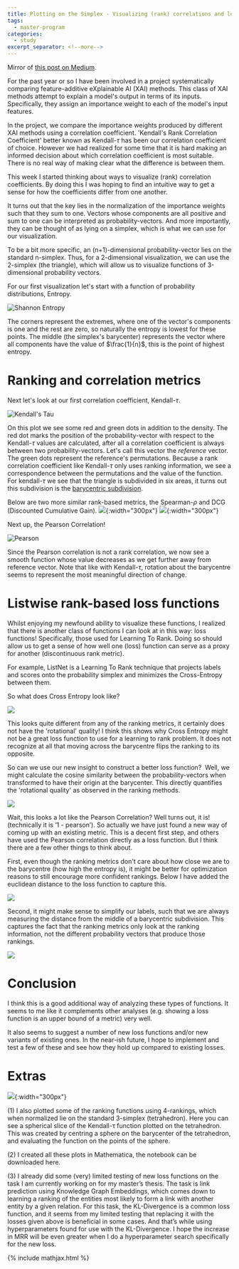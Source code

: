 ```yaml
---
title: Plotting on the Simplex - Visualizing (rank) correlations and losses.
tags:
  - master-program
categories:
  - study
excerpt_separator: <!--more-->
---
```


Mirror of [this post on Medium](https://sfschouten.medium.com/plotting-on-the-simplex-visualizing-rank-correlations-and-losses-182dd781f531).

For the past year or so I have been involved in a project systematically comparing feature-additive eXplainable AI (XAI) methods. This class of XAI methods attempt to explain a model's output in terms of its inputs. Specifically, they assign an importance weight to each of the model's input features.
<!--more-->
In the project, we compare the importance weights produced by different XAI methods using a correlation coefficient. 'Kendall's Rank Correlation Coefficient' better known as Kendall-$\tau$ has been our correlation coefficient of choice. 
However we had realized for some time that it is hard making an informed decision about which correlation coefficient is most suitable. There is no real way of making clear what the difference is between them.

This week I started thinking about ways to visualize (rank) correlation coefficients. By doing this I was hoping to find an intuitive way to get a sense for how the coefficients differ from one another.

It turns out that the key lies in the normalization of the importance weights such that they sum to one. Vectors whose components are all positive and sum to one can be interpreted as probability-vectors. And more importantly, they can be thought of as lying on a simplex, which is what we can use for our visualization.

To be a bit more specific, an (n+1)-dimensional probability-vector lies on the standard n-simplex. Thus, for a 2-dimensional visualization, we can use the 2-simplex (the triangle), which will allow us to visualize functions of 3-dimensional probability vectors.

For our first visualization let's start with a function of probability distributions, Entropy.

![Shannon Entropy](/assets/images/2021-05-15-visualisation/shannon_entropy.png)

The corners represent the extremes, where one of the vector's components is one and the rest are zero, so naturally the entropy is lowest for these points.
The middle (the simplex's barycenter) represents the vector where all components have the value of $\frac{1}{n}$, this is the point of highest entropy.

# Ranking and correlation metrics

Next let's look at our first correlation coefficient, Kendall-$\tau$.

![Kendall's Tau](/assets/images/2021-05-15-visualisation/kendall_tau.png)

On this plot we see some red and green dots in addition to the density. The red dot marks the position of the probability-vector with respect to the Kendall-$\tau$ values are calculated, after all a correlation coefficient is always between two probability-vectors. Let's call this vector the *reference* vector.
The green dots represent the reference's permutations. Because a rank correlation coefficient like Kendall-$\tau$ only uses ranking information, we see a correspondence between the permutations and the value of the function.
For kendall-$\tau$ we see that the triangle is subdivided in six areas, it turns out this subdivision is the [barycentric subdivision](https://en.wikipedia.org/wiki/Barycentric_subdivision). 

Below are two more similar rank-based metrics, the Spearman-$\rho$ and DCG (Discounted Cumulative Gain).
![](/assets/images/2021-05-15-visualisation/spearman_rho.png){:width="300px"}
![](/assets/images/2021-05-15-visualisation/dcg.png){:width="300px"}

Next up, the Pearson Correlation!

![Pearson](/assets/images/2021-05-15-visualisation/pearson.png)

Since the Pearson correlation is not a rank correlation, we now see a smooth function whose value decreases as we get further away from reference vector. 
Note that like with Kendall-$\tau$, rotation about the barycentre seems to represent the most meaningful direction of change.

# Listwise rank-based loss functions
Whilst enjoying my newfound ability to visualize these functions, I realized that there is another class of functions I can look at in this way: loss functions! Specifically, those used for Learning To Rank. Doing so should allow us to get a sense of how well one (loss) function can serve as a proxy for another (discontinuous rank metric).

For example, ListNet is a Learning To Rank technique that projects labels and scores onto the probability simplex and minimizes the Cross-Entropy between them.

So what does Cross Entropy look like?

![](/assets/images/2021-05-15-visualisation/cross_entropy.png)

This looks quite different from any of the ranking metrics, it certainly does not have the 'rotational' quality!
I think this shows why Cross Entropy might not be a great loss function to use for a learning to rank problem.
It does not recognize at all that moving across the barycentre flips the ranking to its opposite.

So can we use our new insight to construct a better loss function? 
Well, we might calculate the cosine similarity between the probability-vectors when transformed to have their origin at the barycenter. This directly quantifies the 'rotational quality' as observed in the ranking methods.

![](/assets/images/2021-05-15-visualisation/barycentric_cos.png)

Wait, this looks a lot like the Pearson Correlation? Well turns out, it is! (technically it is ‘1 - pearson’). So actually we have just found a new way of coming up with an existing metric. This is a decent first step, and others have used the Pearson correlation directly as a loss function. But I think there are a few other things to think about.

First, even though the ranking metrics don't care about how close we are to the barycentre (how high the entropy is), it might be better for optimization reasons to still encourage more confident rankings. Below I have added the euclidean distance to the loss function to capture this.

![](/assets/images/2021-05-15-visualisation/barycentric_proposed.png)

Second, it might make sense to simplify our labels, such that we are always measuring the distance from the middle of a barycentric subdivision. This captures the fact that the ranking metrics only look at the ranking information, not the different probability vectors that produce those rankings.

![](/assets/images/2021-05-15-visualisation/barycentric_proposed_2.png)

# Conclusion
I think this is a good additional way of analyzing these types of functions. It seems to me like it complements other analyses (e.g. showing a loss function is an upper bound of a metric) very well.

It also seems to suggest a number of new loss functions and/or new variants of existing ones. In the near-ish future, I hope to implement and test a few of these and see how they hold up compared to existing losses.

# Extras
![](/assets/images/2021-05-15-visualisation/4_ranking_kendall_tau.png){:width="300px"}

(1) I also plotted some of the ranking functions using 4-rankings, which when normalized lie on the standard 3-simplex (tetrahedron). Here you can see a spherical slice of the Kendall-τ function plotted on the tetrahedron. This was created by centring a sphere on the barycenter of the tetrahedron, and evaluating the function on the points of the sphere.

(2) I created all these plots in Mathematica, the notebook can be downloaded here.

(3) I already did some (very) limited testing of new loss functions on the task I am currently working on for my master’s thesis. The task is link prediction using Knowledge Graph Embeddings, which comes down to learning a ranking of the entities most likely to form a link with another entity by a given relation. For this task, the KL-Divergence is a common loss function, and it seems from my limited testing that replacing it with the losses given above is beneficial in some cases. And that’s while using hyperparameters found for use with the KL-Divergence. I hope the increase in MRR will be even greater when I do a hyperparameter search specifically for the new loss.


{% include mathjax.html %}
